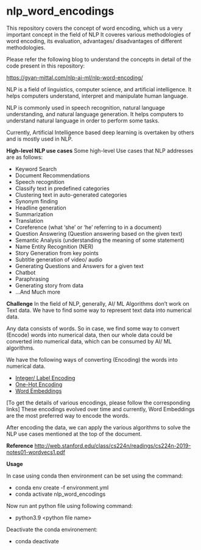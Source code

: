 # nlp_word_encodings
This repository covers the concept of word encoding, which us a very important concept in the field of NLP It coveres various methodologies of word encoding, its evaluation, advantages/ disadvantages of different methodologies.

Please refer the following blog to understand the concepts in detail of the code present in this repository:

https://gyan-mittal.com/nlp-ai-ml/nlp-word-encoding/

NLP is a field of linguistics, computer science, and artificial intelligence. It helps computers understand, interpret and manipulate human language.

NLP is commonly used in speech recognition, natural language understanding, and natural language generation. It helps computers to understand natural language in order to perform some tasks.

Currently, Artificial Intelligence based deep learning is overtaken by others and is mostly used in NLP.

**High-level NLP use cases**
Some high-level Use cases that NLP addresses are as follows:

- Keyword Search
- Document Recommendations
- Speech recognition
- Classify text in predefined categories
- Clustering text in auto-generated categories
- Synonym finding
- Headline generation
- Summarization
- Translation
- Coreference (what ‘she’ or ‘he’ referring to in a document)
- Question Answering (Question answering based on the given text)
- Semantic Analysis (understanding the meaning of some statement)
- Name Entity Recognition (NER)
- Story Generation from key points
- Subtitle generation of video/ audio
- Generating Questions and Answers for a given text
- Chatbot
- Paraphrasing
- Generating story from data
- …And Much more


**Challenge**
In the field of NLP, generally, AI/ ML Algorithms don’t work on Text data. We have to find some way to represent text data into numerical data.

Any data consists of words. So in case, we find some way to convert (Encode) words into numerical data, then our whole data could be converted into numerical data, which can be consumed by AI/ ML algorithms.

We have the following ways of converting (Encoding) the words into numerical data.

- [Integer/ Label Encoding](https://gyan-mittal.com/nlp-ai-ml/nlp-label-integer-encoding-of-words/)
- [One-Hot Encoding](https://gyan-mittal.com/nlp-ai-ml/nlp-word-encoding-by-one-hot-encoding/)
- [Word Embeddings](https://gyan-mittal.com/nlp-ai-ml/nlp-word-embeddings/)

\[To get the details of various encodings, please follow the corresponding links\]
These encodings evolved over time and currently, Word Embeddings are the most preferred way to encode the words.

After encoding the data, we can apply the various algorithms to solve the NLP use cases mentioned at the top of the document.

**Reference**
http://web.stanford.edu/class/cs224n/readings/cs224n-2019-notes01-wordvecs1.pdf

**Usage**

In case using conda then environment can be set using the command:
- conda env create -f environment.yml
- conda activate nlp_word_encodings

Now run ant python file using following command:
- python3.9 \<python file name\>

Deactivate the conda environement:
- conda deactivate
